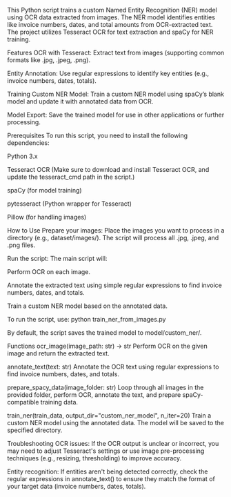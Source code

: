 This Python script trains a custom Named Entity Recognition (NER) model using OCR data extracted from images. The NER model identifies entities like invoice numbers, dates, and total amounts from OCR-extracted text. The project utilizes Tesseract OCR for text extraction and spaCy for NER training.

Features
OCR with Tesseract: Extract text from images (supporting common formats like .jpg, .jpeg, .png).

Entity Annotation: Use regular expressions to identify key entities (e.g., invoice numbers, dates, totals).

Training Custom NER Model: Train a custom NER model using spaCy’s blank model and update it with annotated data from OCR.

Model Export: Save the trained model for use in other applications or further processing.

Prerequisites
To run this script, you need to install the following dependencies:

Python 3.x

Tesseract OCR (Make sure to download and install Tesseract OCR, and update the tesseract_cmd path in the script.)

spaCy (for model training)

pytesseract (Python wrapper for Tesseract)

Pillow (for handling images)

How to Use
Prepare your images: Place the images you want to process in a directory (e.g., dataset/images/). The script will process all .jpg, .jpeg, and .png files.

Run the script: The main script will:

Perform OCR on each image.

Annotate the extracted text using simple regular expressions to find invoice numbers, dates, and totals.

Train a custom NER model based on the annotated data.

To run the script, use:
python train_ner_from_images.py

By default, the script saves the trained model to model/custom_ner/.

Functions
ocr_image(image_path: str) -> str
Perform OCR on the given image and return the extracted text.

annotate_text(text: str)
Annotate the OCR text using regular expressions to find invoice numbers, dates, and totals.

prepare_spacy_data(image_folder: str)
Loop through all images in the provided folder, perform OCR, annotate the text, and prepare spaCy-compatible training data.

train_ner(train_data, output_dir="custom_ner_model", n_iter=20)
Train a custom NER model using the annotated data. The model will be saved to the specified directory.

Troubleshooting
OCR issues: If the OCR output is unclear or incorrect, you may need to adjust Tesseract's settings or use image pre-processing techniques (e.g., resizing, thresholding) to improve accuracy.

Entity recognition: If entities aren't being detected correctly, check the regular expressions in annotate_text() to ensure they match the format of your target data (invoice numbers, dates, totals).

